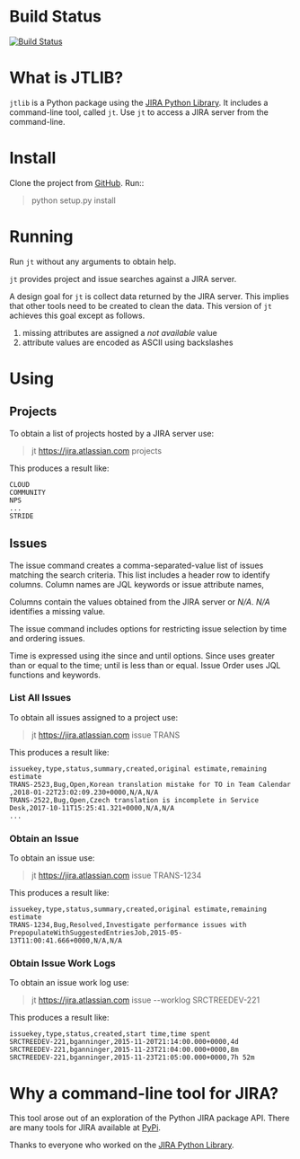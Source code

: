 # Build Status

[![Build Status](https://travis-ci.org/bminard/jtlib.svg?branch=master)](https://travis-ci.org/bminard/jtlib)

# What is JTLIB?

`jtlib` is a Python package using the [JIRA Python Library](https://pypi.python.org/pypi/jira/).
It includes a command-line tool, called `jt`.
Use `jt` to access a JIRA server from the command-line.

# Install

Clone the project from [GitHub](https://github.com/bminard/jtlib).
Run::

 > python setup.py install

# Running

Run `jt` without any arguments to obtain help.

`jt` provides project and issue searches against a JIRA server.

A design goal for `jt` is collect data returned by the JIRA server.
This implies that other tools need to be created to clean the data.
This version of `jt` achieves this goal except as follows.

  1. missing attributes are assigned a _not available_ value
  2. attribute values are encoded as ASCII using backslashes

# Using

## Projects

To obtain a list of projects hosted by a JIRA server use:

  > jt https://jira.atlassian.com projects

This produces a result like:

```
CLOUD
COMMUNITY
NPS
...
STRIDE
```

## Issues

The issue command creates a comma-separated-value list of issues matching the search criteria.
This list includes a header row to identify columns.
Column names are JQL keywords or issue attribute names,

Columns contain the values obtained from the JIRA server or _N/A_.
_N/A_ identifies a missing value.

The issue command includes options for restricting issue selection by time and ordering issues.

Time is expressed using ithe since and until options.
Since uses greater than or equal to the time; until is less than or equal.
Issue Order uses JQL functions and keywords.

### List All Issues

To obtain all issues assigned to a project use:

 > jt https://jira.atlassian.com issue TRANS

This produces a result like:

```
issuekey,type,status,summary,created,original estimate,remaining estimate
TRANS-2523,Bug,Open,Korean translation mistake for TO in Team Calendar ,2018-01-22T23:02:09.230+0000,N/A,N/A
TRANS-2522,Bug,Open,Czech translation is incomplete in Service Desk,2017-10-11T15:25:41.321+0000,N/A,N/A
...
```

### Obtain an Issue

To obtain an issue use:

 > jt https://jira.atlassian.com issue TRANS-1234

This produces a result like:

```
issuekey,type,status,summary,created,original estimate,remaining estimate
TRANS-1234,Bug,Resolved,Investigate performance issues with PrepopulateWithSuggestedEntriesJob,2015-05-13T11:00:41.666+0000,N/A,N/A
```

### Obtain Issue Work Logs

To obtain an issue work log use:

 > jt https://jira.atlassian.com issue --worklog SRCTREEDEV-221

This produces a result like:

```
issuekey,type,status,created,start time,time spent
SRCTREEDEV-221,bganninger,2015-11-20T21:14:00.000+0000,4d
SRCTREEDEV-221,bganninger,2015-11-23T21:04:00.000+0000,8m
SRCTREEDEV-221,bganninger,2015-11-23T21:05:00.000+0000,7h 52m
```

# Why a command-line tool for JIRA?

This tool arose out of an exploration of the Python JIRA package API.
There are many tools for JIRA available at [PyPi](https://pypi.python.org/pypi?%3Aaction=search&term=jira&submit=search).

Thanks to everyone who worked on the [JIRA Python Library](https://github.com/pycontribs/jira).
